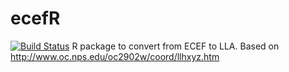# ecefR
[![Build Status](https://travis-ci.org/justinmooney/ecefR.svg?branch=master)](https://travis-ci.org/justinmooney/ecefR)
R package to convert from ECEF to LLA. Based on http://www.oc.nps.edu/oc2902w/coord/llhxyz.htm

